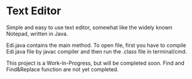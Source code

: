 # Text Editor

Simple and easy to use text editor, somewhat like the widely known Notepad, written in Java.

Edi.java contains the main method. 
To open file, first you have to compile Edi.java file by javac compiler and then run the .class file in terminal/cmd.

This project is a Work-In-Progress, but will be completed soon.
Find and Find&Replace function are not yet completed.

